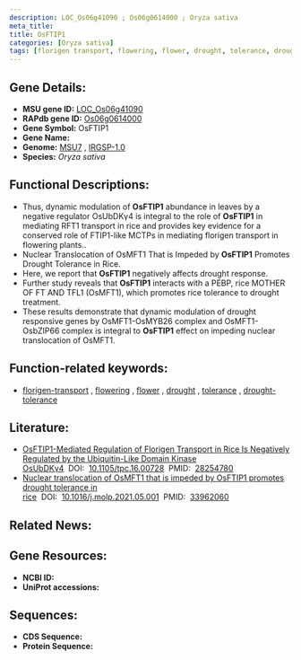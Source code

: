 ```yaml
---
description: LOC_Os06g41090 ; Os06g0614000 ; Oryza sativa
meta_title:
title: OsFTIP1
categories: [Oryza sativa]
tags: [florigen transport, flowering, flower, drought, tolerance, drought tolerance]
---
```


## Gene Details:
- **MSU gene ID:** [LOC_Os06g41090](http://rice.uga.edu/cgi-bin/ORF_infopage.cgi?orf=LOC_Os06g41090)  
- **RAPdb gene ID:** [Os06g0614000](https://rapdb.dna.affrc.go.jp/locus/?name=Os06g0614000)  
- **Gene Symbol:** OsFTIP1
- **Gene Name:**
- **Genome:**  [MSU7](http://rice.uga.edu/)&nbsp;,&nbsp;[IRGSP-1.0](https://rapdb.dna.affrc.go.jp/download/irgsp1.html)
- **Species:** *Oryza sativa*

## Functional Descriptions:
   - Thus, dynamic modulation of **OsFTIP1** abundance in leaves by a negative regulator OsUbDKγ4 is integral to the role of **OsFTIP1** in mediating RFT1 transport in rice and provides key evidence for a conserved role of FTIP1-like MCTPs in mediating florigen transport in flowering plants..
   - Nuclear Translocation of OsMFT1 That is Impeded by **OsFTIP1** Promotes Drought Tolerance in Rice.
   - Here, we report that **OsFTIP1** negatively affects drought response.
   - Further study reveals that **OsFTIP1** interacts with a PEBP, rice MOTHER OF FT AND TFL1 (OsMFT1), which promotes rice tolerance to drought treatment.
   - These results demonstrate that dynamic modulation of drought responsive genes by OsMFT1-OsMYB26 complex and OsMFT1-OsbZIP66 complex is integral to **OsFTIP1** effect on impeding nuclear translocation of OsMFT1.

## Function-related keywords:
   - [florigen-transport](/tags/florigen-transport/)&nbsp;,&nbsp;[flowering](/tags/flowering/)&nbsp;,&nbsp;[flower](/tags/flower/)&nbsp;,&nbsp;[drought](/tags/drought/)&nbsp;,&nbsp;[tolerance](/tags/tolerance/)&nbsp;,&nbsp;[drought-tolerance](/tags/drought-tolerance/)

## Literature:
   - [OsFTIP1-Mediated Regulation of Florigen Transport in Rice Is Negatively Regulated by the Ubiquitin-Like Domain Kinase OsUbDKγ4](https://www.doi.org/10.1105/tpc.16.00728)&nbsp;&nbsp;DOI:&nbsp;&nbsp;[10.1105/tpc.16.00728](https://www.doi.org/10.1105/tpc.16.00728)&nbsp;&nbsp;PMID:&nbsp;&nbsp;[28254780](https://pubmed.ncbi.nlm.nih.gov/28254780/)
   - [Nuclear translocation of OsMFT1 that is impeded by OsFTIP1 promotes drought tolerance in rice](https://www.doi.org/10.1016/j.molp.2021.05.001)&nbsp;&nbsp;DOI:&nbsp;&nbsp;[10.1016/j.molp.2021.05.001](https://www.doi.org/10.1016/j.molp.2021.05.001)&nbsp;&nbsp;PMID:&nbsp;&nbsp;[33962060](https://pubmed.ncbi.nlm.nih.gov/33962060/)

## Related News:

## Gene Resources:
- **NCBI ID:**  []()
- **UniProt accessions:** [](https://www.uniprot.org/uniprotkb//entry)

## Sequences:
- **CDS Sequence:**
- **Protein Sequence:**
